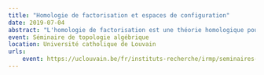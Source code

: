 ```yaml
---
title: "Homologie de factorisation et espaces de configuration"
date: 2019-07-04
abstract: "L'homologie de factorisation est une théorie homologique pour les variétés structurées (orientées, parallélisées...) qui trouve ses origines dans les théories topologique et conformes des champs (Beilinson–Drinfeld, Salvatore, Lurie, Ayala–Francis, Costello–Gwilliam...). Après l'avoir définie et donné une idée de ses propriétés, j'expliquerai comment on peut la calculer sur ℝ grâce au modèle de Lambrechts--Stanley des espaces de configuration et/ou grâce à des complexes de graphes dans le cas des variétés fermées parallélisées, des variétés fermées orientées, et des variétés à bord parallélisées. [En partie en collaboration avec R. Campos, J. Ducoulombier, P. Lambrechts, T. Willwacher]"
event: Séminaire de topologie algébrique
location: Université catholique de Louvain
urls:
    event: https://uclouvain.be/fr/instituts-recherche/irmp/seminaires-de-topologie-algebrique.html
---
```

